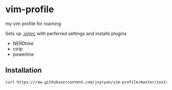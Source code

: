 # vim-profile

my vim profile for roaming

Sets up [.vimrc](.vimrc) with perferred settings and installs plugins

- NERDtree
- ctrlp
- powerline

## Installation

``` bash
curl https://raw.githubusercontent.com/jnyryan/vim-profile/master/install.sh | bash
```
